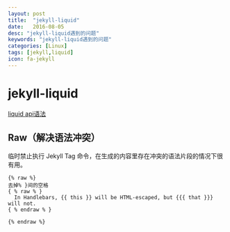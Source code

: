 ```yaml
---
layout: post
title:  "jekyll-liquid"
date:   2016-08-05
desc: "jekyll-liquid遇到的问题"
keywords: "jekyll-liquid遇到的问题"
categories: [Linux]
tags: [jekyll,liquid]
icon: fa-jekyll
---
```


# jekyll-liquid

<!--
create time: 2016-08-05 17:40:01
Author: <TODO: 请写上你的名字>

This file is created by Marboo<http://marboo.io> template file $MARBOO_HOME/.media/starts/default.md
本文件由 Marboo<http://marboo.io> 模板文件 $MARBOO_HOME/.media/starts/default.md 创建
-->

[liquid api语法](http://alfred-sun.github.io/blog/2015/01/10/jekyll-liquid-syntax-documentation/)

## Raw（解决语法冲突）

临时禁止执行 Jekyll Tag 命令，在生成的内容里存在冲突的语法片段的情况下很有用。

```
{% raw %}
去掉% }间的空格
{ % raw % }
  In Handlebars, {{ this }} will be HTML-escaped, but {{{ that }}} will not.
{ % endraw % }

{% endraw %}
```
